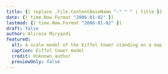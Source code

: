 ```yaml
---
title: {{ replace .File.ContentBaseName "-" " " | title }}
date: {{ time.Now.Format "2006-01-02" }}
lastmod: {{ time.Now.Format "2006-01-02" }}
draft: false
author: Alireza Miryazdi
featured:
  alt: A scale model of the Eiffel tower standing on a map
  caption: Eiffel tower model
  credit: Unknown author
  previewOnly: false
---
```


